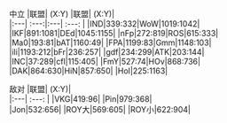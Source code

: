 中立
|联盟|     (X:Y)        |联盟|     (X:Y)|        
|:---|    :---:|:---|    :---: |
|IND|339:332|WoW|1019:1042|
|IKF|891:1081|DEd|1045:1155|
|nFp|272:819|ROS|615:333|
|Ma0|193:81|bAT|1160:49|
|FPA|1199:83|Gmm|1148:103|
|ili|1193:212|bFr|236:257|
|gdf|234:299|ATK|203:144|
|INC|37:289|cfl|115:405|
|FmY|527:74|HOv|868:736|
|DAK|864:630|HiN|857:650|
|HoI|225:1163|





敌对
|联盟|     (X:Y)|        
|:---|    :---: |
|VKG|419:96|
|Pin|979:368|	
|Jon|532:656|
|ROY大|569:605|
|ROY小|622:904|
